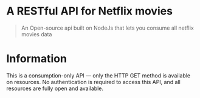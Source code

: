 A RESTful API for Netflix movies
======

> An Open-source api built on NodeJs that lets you consume all netflix movies data

Information
======
This is a consumption-only API — only the HTTP GET method is available on resources.
No authentication is required to access this API, and all resources are fully open and available.
